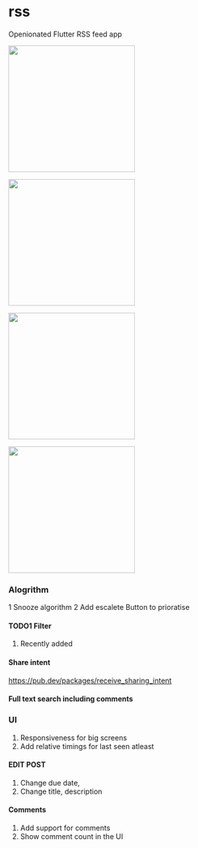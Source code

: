 # rss

Openionated Flutter RSS feed app


<img src="https://github.com/user-attachments/assets/4b0855f3-75ce-4888-a316-533c1c04f899" width=250></img>

<img src="https://github.com/user-attachments/assets/a85a7573-a8fb-4dbe-8496-96f5ee187cbd" width=250></img>

<img src="https://github.com/user-attachments/assets/e1c24eca-db3e-47d8-b973-1b74e1262dd3" width=250></img>


<img src="https://github.com/user-attachments/assets/062f3e25-5fdf-4f45-811b-fc557bdc5c97" width=250></img>


### Alogrithm

1 Snooze algorithm
2 Add escalete Button to prioratise

#### TODO1 Filter

1. Recently added

#### Share intent

https://pub.dev/packages/receive_sharing_intent

#### Full text search including comments

### UI

1. Responsiveness for big screens
2. Add relative timings for last seen atleast

#### EDIT POST

1. Change due date,
2. Change title, description

#### Comments

1. Add support for comments
2. Show comment count in the UI
